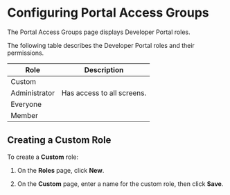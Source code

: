 ﻿---
sidebar_position: 11
---

# Configuring Portal Access Groups

<head>
  <meta name="guidename" content="API Management"/>
  <meta name="context" content="GUID-f4e63587-04f1-4915-8129-a711da056768"/>
</head>

The Portal Access Groups page displays Developer Portal roles. 

The following table describes the Developer Portal roles and their permissions. 

|**Role** |**Description** |
| --- | --- |
|Custom| |
|Administrator|Has access to all screens. |
|Everyone| |
|Member| |

## Creating a Custom Role

To create a **Custom** role: 

1. On the **Roles** page, click **New**. 

2. On the **Custom** page, enter a name for the custom role, then click **Save**. 
